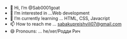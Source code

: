 - 👋 Hi, I’m @Sab0001goat
- 👀 I’m interested in ...Web development
- 🌱 I’m currently learning ... HTML, CSS, Javacript
- 📫 How to reach me ... sabakupreishvili07@gmail.com
- 😄 Pronouns: ... he/xer/Родди Рич


<!---
Sab0001goat/Sab0001goat is a ✨ special ✨ repository because its `README.md` (this file) appears on your GitHub profile.
You can click the Preview link to take a look at your changes.
--->
